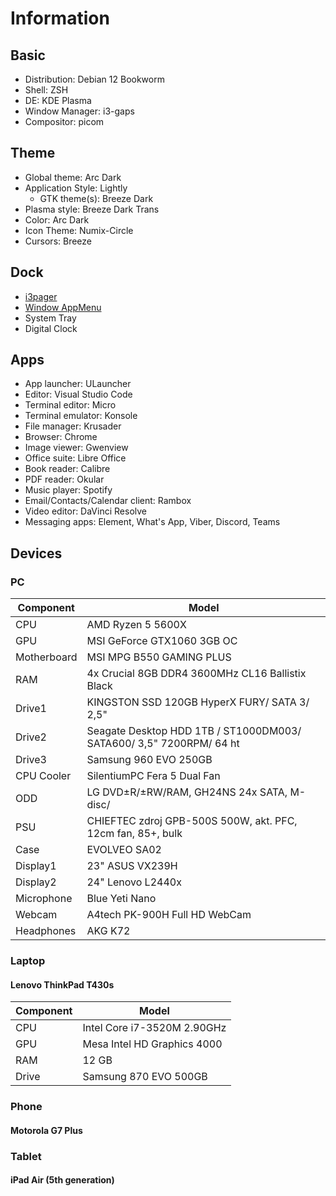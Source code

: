 # Information

## Basic

+ Distribution: Debian 12 Bookworm
+ Shell: ZSH
+ DE: KDE Plasma
+ Window Manager: i3-gaps
+ Compositor: picom

## Theme

+ Global theme: Arc Dark
+ Application Style: Lightly
  + GTK theme(s): Breeze Dark
+ Plasma style: Breeze Dark Trans
+ Color: Arc Dark
+ Icon Theme: Numix-Circle
+ Cursors: Breeze

## Dock

+ [i3pager](https://github.com/duvholt/i3-pager)
+ [Window AppMenu](https://github.com/psifidotos/applet-window-appmenu)
+ System Tray
+ Digital Clock

## Apps

+ App launcher: ULauncher
+ Editor: Visual Studio Code
+ Terminal editor: Micro
+ Terminal emulator: Konsole
+ File manager: Krusader
+ Browser: Chrome
+ Image viewer: Gwenview
+ Office suite: Libre Office
+ Book reader: Calibre
+ PDF reader: Okular
+ Music player: Spotify
+ Email/Contacts/Calendar client: Rambox
+ Video editor: DaVinci Resolve
+ Messaging apps: Element, What's App, Viber, Discord, Teams

## Devices

### PC

|Component  |Model                                                              |
|-----------|-------------------------------------------------------------------|
|CPU        |AMD Ryzen 5 5600X                                                  |
|GPU        |MSI GeForce GTX1060 3GB OC                                         |
|Motherboard|MSI MPG B550 GAMING PLUS                                           |
|RAM        |4x Crucial 8GB DDR4 3600MHz CL16 Ballistix Black                   |
|Drive1     |KINGSTON SSD 120GB HyperX FURY/ SATA 3/ 2,5"                       |
|Drive2     |Seagate Desktop HDD 1TB / ST1000DM003/ SATA600/ 3,5" 7200RPM/ 64 ht|
|Drive3     |Samsung 960 EVO 250GB                                              |
|CPU Cooler |SilentiumPC Fera 5 Dual Fan                                        |
|ODD        |LG DVD±R/±RW/RAM, GH24NS 24x SATA, M-disc/                         |
|PSU        |CHIEFTEC zdroj GPB-500S 500W, akt. PFC, 12cm fan, 85+, bulk        |
|Case       |EVOLVEO SA02                                                       |
|Display1   |23" ASUS VX239H                                                    |
|Display2   |24" Lenovo L2440x                                                  |
|Microphone |Blue Yeti Nano                                                     |
|Webcam     |A4tech PK-900H Full HD WebCam                                      |
|Headphones |AKG K72                                                            |

### Laptop

#### Lenovo ThinkPad T430s

|Component|Model                      |
|---------|---------------------------|
|CPU      |Intel Core i7-3520M 2.90GHz|
|GPU      |Mesa Intel HD Graphics 4000|
|RAM      |12 GB                      |
|Drive    |Samsung 870 EVO 500GB      |

### Phone

#### Motorola G7 Plus

### Tablet

#### iPad Air (5th generation)
